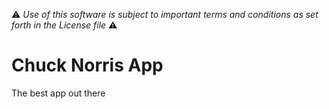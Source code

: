 :warning: *Use of this software is subject to important terms and conditions as set forth in the License file* :warning:

# Chuck Norris App

The best app out there
